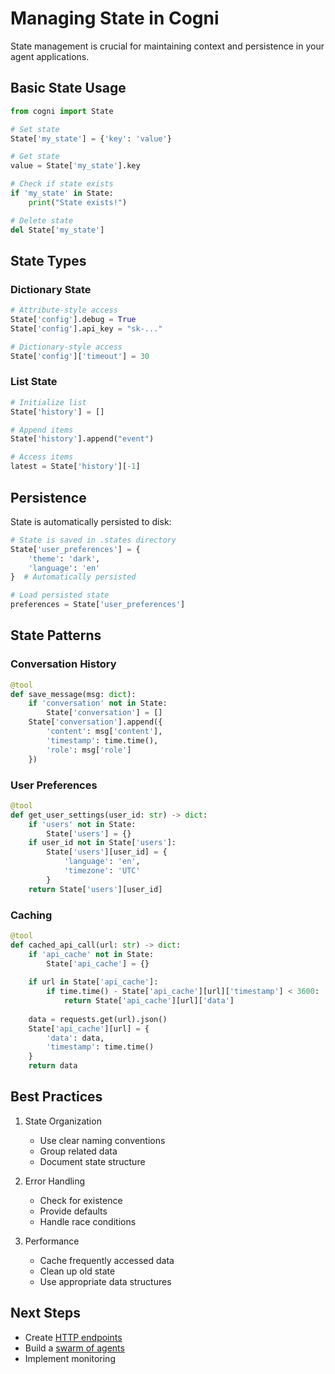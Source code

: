 # Managing State in Cogni

State management is crucial for maintaining context and persistence in your agent applications.

## Basic State Usage

```python
from cogni import State

# Set state
State['my_state'] = {'key': 'value'}

# Get state
value = State['my_state'].key

# Check if state exists
if 'my_state' in State:
    print("State exists!")

# Delete state
del State['my_state']
```

## State Types

### Dictionary State
```python
# Attribute-style access
State['config'].debug = True
State['config'].api_key = "sk-..."

# Dictionary-style access
State['config']['timeout'] = 30
```

### List State
```python
# Initialize list
State['history'] = []

# Append items
State['history'].append("event")

# Access items
latest = State['history'][-1]
```

## Persistence

State is automatically persisted to disk:

```python
# State is saved in .states directory
State['user_preferences'] = {
    'theme': 'dark',
    'language': 'en'
}  # Automatically persisted

# Load persisted state
preferences = State['user_preferences']
```

## State Patterns

### Conversation History
```python
@tool
def save_message(msg: dict):
    if 'conversation' not in State:
        State['conversation'] = []
    State['conversation'].append({
        'content': msg['content'],
        'timestamp': time.time(),
        'role': msg['role']
    })
```

### User Preferences
```python
@tool
def get_user_settings(user_id: str) -> dict:
    if 'users' not in State:
        State['users'] = {}
    if user_id not in State['users']:
        State['users'][user_id] = {
            'language': 'en',
            'timezone': 'UTC'
        }
    return State['users'][user_id]
```

### Caching
```python
@tool
def cached_api_call(url: str) -> dict:
    if 'api_cache' not in State:
        State['api_cache'] = {}
    
    if url in State['api_cache']:
        if time.time() - State['api_cache'][url]['timestamp'] < 3600:
            return State['api_cache'][url]['data']
    
    data = requests.get(url).json()
    State['api_cache'][url] = {
        'data': data,
        'timestamp': time.time()
    }
    return data
```

## Best Practices

1. State Organization
   - Use clear naming conventions
   - Group related data
   - Document state structure

2. Error Handling
   - Check for existence
   - Provide defaults
   - Handle race conditions

3. Performance
   - Cache frequently accessed data
   - Clean up old state
   - Use appropriate data structures

## Next Steps

- Create [HTTP endpoints](endpoints.md)
- Build a [swarm of agents](first_swarm.md)
- Implement monitoring
